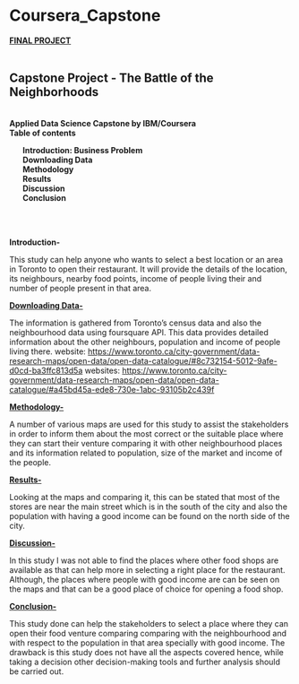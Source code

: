 # Coursera_Capstone
<c><h><b><u> FINAL PROJECT</u></b></h><br><br></c>

<b><h2>Capstone Project - The Battle of the Neighborhoods</h2><br>
Applied Data Science Capstone by IBM/Coursera<br>
Table of contents<br>
<ls><ol>Introduction: Business Problem<br>
Downloading Data<br>
Methodology<br>
Results <br>
Discussion<br>
Conclusion</ol></ls><br><br></b>

<b>Introduction-</b>

This study can help anyone who wants to select a best location or an area in Toronto to open their restaurant. It will provide the details of the location, its neighbours, nearby food points, income of people living their and number of people present in that area.  

<u><b>Downloading Data-</b></u>

The information is gathered from Toronto’s census data and also the neighbourhood data using foursquare API. This data provides detailed information about the other neighbours, population and income of people living there.
website: https://www.toronto.ca/city-government/data-research-maps/open-data/open-data-catalogue/#8c732154-5012-9afe-d0cd-ba3ffc813d5a
websites: https://www.toronto.ca/city-government/data-research-maps/open-data/open-data-catalogue/#a45bd45a-ede8-730e-1abc-93105b2c439f

 <u><b>Methodology-</b></u>
 
A number of various maps are used for this study to assist the stakeholders in order to inform them about the most correct or the suitable place where they can start their venture comparing it with other neighbourhood places and its information related to population, size of the market and income of the people.

 <u><b>Results-</b></u>
 
Looking at the maps and comparing it, this can be stated that most of the stores are near the main street which is in the south of the city and also the population with having a good income can be found on the north side of the city. 

<u><b>Discussion-</b></u>

In this study I was not able to find the places where other food shops are available as that can help more in selecting a right place for the restaurant. Although, the places where people with good income are can be seen on the maps and that can be a good place of choice for opening a food shop. 

<u><b>Conclusion-</b></u>

This study done can help the stakeholders to select a place where they can open their food venture comparing comparing with the neighbourhood and with respect to the population in that area specially with good income. The drawback is this study does not have all the aspects covered hence, while taking a decision other decision-making tools and further analysis should be carried out.
